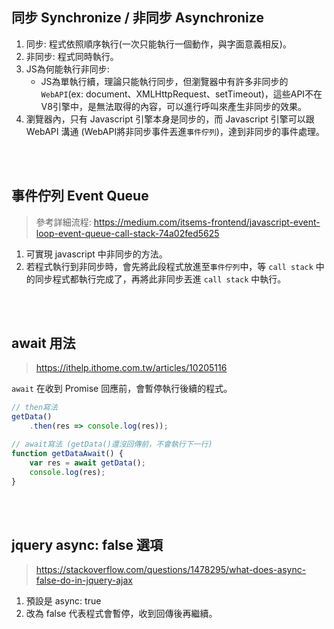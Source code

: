 ## 同步 Synchronize / 非同步 Asynchronize
1. 同步: 程式依照順序執行(一次只能執行一個動作，與字面意義相反)。
2. 非同步: 程式同時執行。
3. JS為何能執行非同步: 
    * JS為單執行續，理論只能執行同步，但瀏覽器中有許多非同步的 `WebAPI`(ex: document、XMLHttpRequest、setTimeout)，這些API不在V8引擎中，是無法取得的內容，可以進行呼叫來產生非同步的效果。
4. 瀏覽器內，只有 Javascript 引擎本身是同步的，而 Javascript 引擎可以跟 WebAPI 溝通 (WebAPI將非同步事件丟進`事件佇列`)，達到非同步的事件處理。

<br/>

<br/>


## 事件佇列 Event Queue
> 參考詳細流程: https://medium.com/itsems-frontend/javascript-event-loop-event-queue-call-stack-74a02fed5625
1. 可實現 javascript 中非同步的方法。
2. 若程式執行到非同步時，會先將此段程式放進至`事件佇列`中，等 `call stack` 中的同步程式都執行完成了，再將此非同步丟進 `call stack` 中執行。


<br/>

<br/>

## await 用法
> https://ithelp.ithome.com.tw/articles/10205116


`await` 在收到 Promise 回應前，會暫停執行後續的程式。
```javascript
// then寫法
getData()
    .then(res => console.log(res));

// await寫法 (getData()還沒回傳前，不會執行下一行)
function getDataAwait() {
    var res = await getData();
    console.log(res);
}
```

<br/>

<br/>

## jquery async: false 選項
> https://stackoverflow.com/questions/1478295/what-does-async-false-do-in-jquery-ajax

1. 預設是 async: true
2. 改為 false 代表程式會暫停，收到回傳後再繼續。
